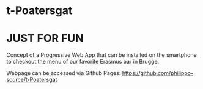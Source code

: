 # t-Poatersgat
# JUST FOR FUN

Concept of a Progressive Web App that can be installed on the smartphone to checkout the menu of our favorite Erasmus bar in Brugge.

Webpage can be accessed via Github Pages: https://github.com/philippo-source/t-Poatersgat
